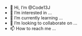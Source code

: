 - 👋 Hi, I’m @Code13J
- 👀 I’m interested in ...
- 🌱 I’m currently learning ...
- 💞️ I’m looking to collaborate on ...
- 📫 How to reach me ...

<!---
Code13J/Code13J is a ✨ special ✨ repository because its `README.md` (this file) appears on your GitHub profile.
You can click the Preview link to take a look at your changes.
--->
